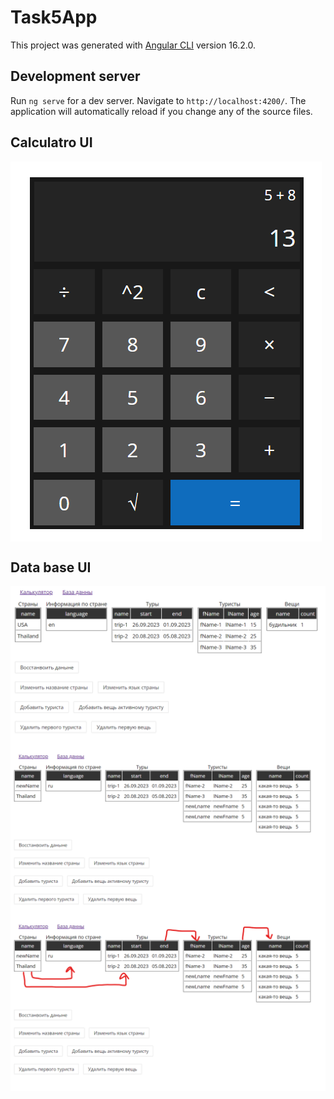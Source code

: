 # Task5App

This project was generated with [Angular CLI](https://github.com/angular/angular-cli) version 16.2.0.

## Development server

Run `ng serve` for a dev server. Navigate to `http://localhost:4200/`. The application will automatically reload if you change any of the source files.

## Calculatro UI
 
<div style="display: flex; flex-direction:row; justify-content: flex-start">
  <img  style="text-align: center;" src="https://github.com/PKkDev/FP_Kirill_Portnov/blob/Task-5/task-5-app/src/app/modules/calculator/ui.png">
</div>

## Data base UI

<div style="display: flex; flex-direction:row; justify-content: flex-start">
  <img  style="text-align: center;" src="https://github.com/PKkDev/FP_Kirill_Portnov/blob/Task-5/task-5-app/src/app/modules/db-view/ui-1.png">
</div>

<div style="display: flex; flex-direction:row; justify-content: flex-start">
  <img  style="text-align: center;" src="https://github.com/PKkDev/FP_Kirill_Portnov/blob/Task-5/task-5-app/src/app/modules/db-view/ui-2.png">
</div>

<div style="display: flex; flex-direction:row; justify-content: flex-start">
  <img  style="text-align: center;" src="https://github.com/PKkDev/FP_Kirill_Portnov/blob/Task-5/task-5-app/src/app/modules/db-view/ui-3.png">
</div>

